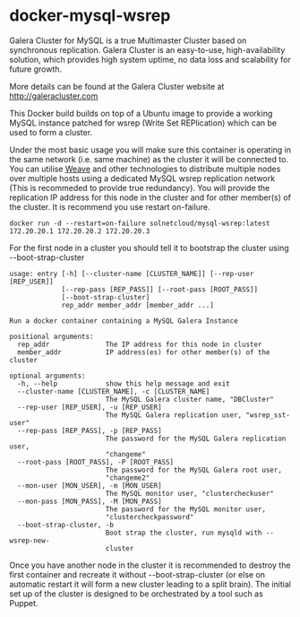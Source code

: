 # docker-mysql-wsrep
Galera Cluster for MySQL is a true Multimaster Cluster based on synchronous replication.  Galera Cluster is an easy-to-use, high-availability solution, which provides high system uptime, no data loss and scalability for future growth.

More details can be found at the Galera Cluster website at http://galeracluster.com

This Docker build builds on top of a Ubuntu image to provide a working MySQL instance patched for wsrep (Write Set REPlication) which can be used to form a cluster.

Under the most basic usage you will make sure this container is operating in the same network (i.e. same machine) as the cluster it will be connected to. You can utilise <a href="https://github.com/weaveworks/weave">Weave</a> and other technologies to distribute multiple nodes over multiple hosts using a dedicated MySQL wsrep replication network (This is recommeded to provide true redundancy).  You will provide the replication IP address for this node in the cluster and for other member(s) of the cluster.  It is recommend you use restart on-failure.

    docker run -d --restart=on-failure solnetcloud/mysql-wsrep:latest 172.20.20.1 172.20.20.2 172.20.20.3

For the first node in a cluster you should tell it to bootstrap the cluster using --boot-strap-cluster

    usage: entry [-h] [--cluster-name [CLUSTER_NAME]] [--rep-user [REP_USER]]
                 [--rep-pass [REP_PASS]] [--root-pass [ROOT_PASS]]
                 [--boot-strap-cluster]
                 rep_addr member_addr [member_addr ...]

    Run a docker container containing a MySQL Galera Instance

    positional arguments:
      rep_addr              The IP address for this node in cluster
      member_addr           IP address(es) for other member(s) of the cluster

    optional arguments:
      -h, --help            show this help message and exit
      --cluster-name [CLUSTER_NAME], -c [CLUSTER_NAME]
                            The MySQL Galera cluster name, "DBCluster"
      --rep-user [REP_USER], -u [REP_USER]
                            The MySQL Galera replication user, "wsrep_sst-user"
      --rep-pass [REP_PASS], -p [REP_PASS]
                            The password for the MySQL Galera replication user,
                            "changeme"
      --root-pass [ROOT_PASS], -P [ROOT_PASS]
                            The password for the MySQL Galera root user,
                            "changeme2"
      --mon-user [MON_USER], -m [MON_USER]
                            The MySQL monitor user, "clustercheckuser"
      --mon-pass [MON_PASS], -M [MON_PASS]
                            The password for the MySQL monitor user,
                            "clustercheckpassword"
      --boot-strap-cluster, -b
                            Boot strap the cluster, run mysqld with --wsrep-new-
                            cluster

Once you have another node in the cluster it is recommended to destroy the first container and recreate it without --boot-strap-cluster (or else on automatic restart it will form a new cluster leading to a split brain).  The initial set up of the cluster is designed to be orchestrated by a tool such as Puppet.  
